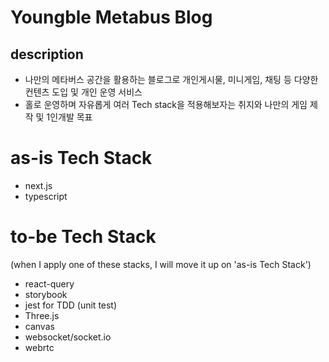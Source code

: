 # Youngble Metabus Blog

## description

- 나만의 메타버스 공간을 활용하는 블로그로 개인게시물, 미니게임, 채팅 등 다양한 컨텐츠 도입 및 개인 운영 서비스
- 홀로 운영하며 자유롭게 여러 Tech stack을 적용해보자는 취지와 나만의 게임 제작 및 1인개발 목표

# as-is Tech Stack

- next.js
- typescript

# to-be Tech Stack

(when I apply one of these stacks, I will move it up on 'as-is Tech Stack')

- react-query
- storybook
- jest for TDD (unit test)
- Three.js
- canvas
- websocket/socket.io
- webrtc
